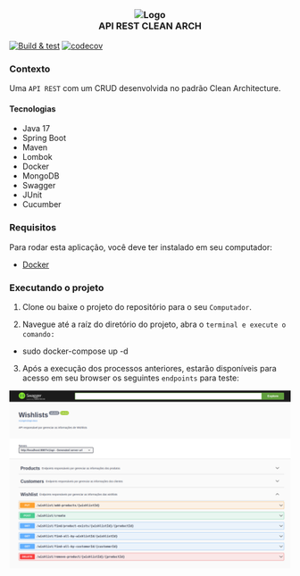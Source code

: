 <h3 align="center">
  <img align="center" alt="Logo"  height="120" src="https://helpdev.com.br/wp-content/uploads/2020/05/Screenshot-from-2020-05-20-23-29-10.png" /><br>
  API REST CLEAN ARCH
</h3>

[![Build & test](https://github.com/RodrigoAntonioCruz/wishlist/actions/workflows/build.yml/badge.svg)](https://github.com/RodrigoAntonioCruz/wishlist/actions/workflows/build.yml) [![codecov](https://codecov.io/gh/RodrigoAntonioCruz/wishlist/branch/main/graph/badge.svg?token=MZC7NC3OZX)](https://codecov.io/gh/RodrigoAntonioCruz/wishlist)

### Contexto

Uma `API REST` com um CRUD desenvolvida no padrão Clean Architecture.

<h4>Tecnologias</h4>
<ul>
  <li> Java 17
  <li> Spring Boot 
  <li> Maven
  <li> Lombok
  <li> Docker
  <li> MongoDB
  <li> Swagger
  <li> JUnit
  <li> Cucumber
</ul>

### Requisitos

Para rodar esta aplicação, você deve ter instalado em seu computador:

<ul>  
   <li><a href="https://docs.docker.com/get-started/" target="_blank">Docker</a>
</ul>

### Executando o projeto

1. Clone ou baixe o projeto do repositório para o seu `Computador`.

2. Navegue até a raíz do diretório do projeto, abra o `terminal e execute o comando:`
<ul>
   <li> sudo docker-compose up -d
</ul>

3. Após a execução dos processos anteriores, estarão disponíveis para acesso em seu browser os seguintes `endpoints` para teste:
   
<a href="http://localhost:8887/v1/api/swagger-ui/index.html" target="_blank" title="Clique e navegue!">
<img align="center" src="https://github.com/RodrigoAntonioCruz/assets/blob/main/swagger-luizalabs.png" /></a>

